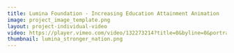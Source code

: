 ```yaml
---
title: Lumina Foundation - Increasing Education Attainment Animation
image: project_image_template.png
layout: project-individual-video
video: https://player.vimeo.com/video/132273214?title=0&byline=0&portrait=0
thumbnail: lumina_stronger_nation.png
---
```

